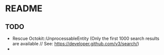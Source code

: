 # README

## TODO

- Rescue Octokit::UnprocessableEntity (Only the first 1000 search results are available // See: https://developer.github.com/v3/search/)
- 